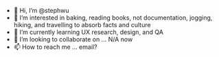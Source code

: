 - 👋 Hi, I’m @stephwu
- 👀 
I’m interested in baking, reading books, not documentation, jogging, hiking, and travelling to absorb facts and culture
- 🌱 I’m currently learning UX research, design, and QA
- 💞️ I’m looking to collaborate on ... N/A now
- 📫 How to reach me ... email?

<!---
stephwu/stephwu is a ✨ special ✨ repository because its `README.md` (this file) appears on your GitHub profile.
You can click the Preview link to take a look at your changes.
--->
